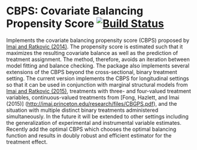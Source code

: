 # CBPS: Covariate Balancing Propensity Score [![Build Status](https://travis-ci.org/kosukeimai/CBPS.svg?branch=master)](https://travis-ci.org/kosukeimai/CBPS)

Implements the covariate balancing propensity score (CBPS) proposed by
[Imai and Ratkovic (2014)](DOI:10.1111/rssb.12027). The propensity
score is estimated such that it maximizes the resulting covariate
balance as well as the prediction of treatment assignment. The method,
therefore, avoids an iteration between model fitting and balance
checking.  The package also implements several extensions of the CBPS
beyond the cross-sectional, binary treatment setting.  The current
version implements the CBPS for longitudinal settings so that it can
be used in conjunction with marginal structural models from [Imai and
Ratkovic (2015)](DOI:10.1080/01621459.2014.956872), treatments with
three- and four-valued treatment variables, continuous-valued
treatments from [Fong, Hazlett, and Imai (2015)]
(http://imai.princeton.edu/research/files/CBGPS.pdf), and the
situation with multiple distinct binary treatments administered
simultaneously. In the future it will be extended to other settings
including the generalization of experimental and instrumental variable
estimates. Recently add the optimal CBPS which chooses the optimal
balancing function and results in doubly robust and efficient
estimator for the treatment effect.
